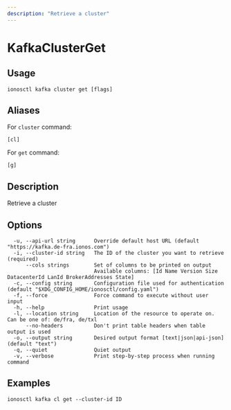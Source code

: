 ```yaml
---
description: "Retrieve a cluster"
---
```


# KafkaClusterGet

## Usage

```text
ionosctl kafka cluster get [flags]
```

## Aliases

For `cluster` command:

```text
[cl]
```

For `get` command:

```text
[g]
```

## Description

Retrieve a cluster

## Options

```text
  -u, --api-url string      Override default host URL (default "https://kafka.de-fra.ionos.com")
  -i, --cluster-id string   The ID of the cluster you want to retrieve (required)
      --cols strings        Set of columns to be printed on output 
                            Available columns: [Id Name Version Size DatacenterId LanId BrokerAddresses State]
  -c, --config string       Configuration file used for authentication (default "$XDG_CONFIG_HOME/ionosctl/config.yaml")
  -f, --force               Force command to execute without user input
  -h, --help                Print usage
  -l, --location string     Location of the resource to operate on. Can be one of: de/fra, de/txl
      --no-headers          Don't print table headers when table output is used
  -o, --output string       Desired output format [text|json|api-json] (default "text")
  -q, --quiet               Quiet output
  -v, --verbose             Print step-by-step process when running command
```

## Examples

```text
ionosctl kafka cl get --cluster-id ID
```

